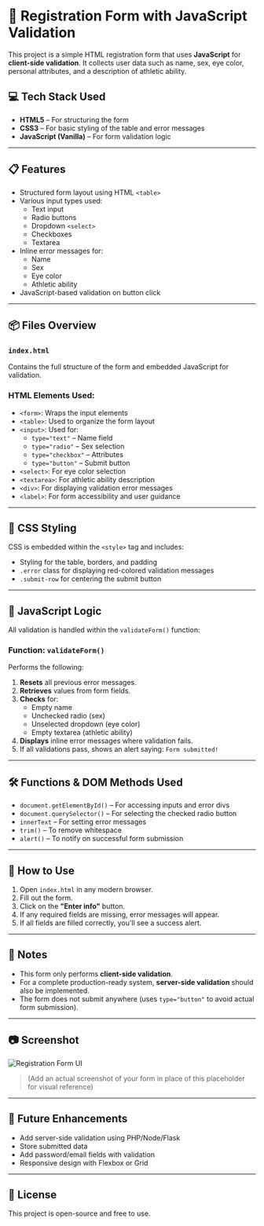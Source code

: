# 📝 Registration Form with JavaScript Validation

This project is a simple HTML registration form that uses **JavaScript** for **client-side validation**. It collects user data such as name, sex, eye color, personal attributes, and a description of athletic ability.

## 💻 Tech Stack Used

- **HTML5** – For structuring the form
- **CSS3** – For basic styling of the table and error messages
- **JavaScript (Vanilla)** – For form validation logic

---

## 📋 Features

- Structured form layout using HTML `<table>`
- Various input types used:
  - Text input
  - Radio buttons
  - Dropdown `<select>`
  - Checkboxes
  - Textarea
- Inline error messages for:
  - Name
  - Sex
  - Eye color
  - Athletic ability
- JavaScript-based validation on button click

---

## 📦 Files Overview

### `index.html`

Contains the full structure of the form and embedded JavaScript for validation.

### HTML Elements Used:

- `<form>`: Wraps the input elements
- `<table>`: Used to organize the form layout
- `<input>`: Used for:
  - `type="text"` – Name field
  - `type="radio"` – Sex selection
  - `type="checkbox"` – Attributes
  - `type="button"` – Submit button
- `<select>`: For eye color selection
- `<textarea>`: For athletic ability description
- `<div>`: For displaying validation error messages
- `<label>`: For form accessibility and user guidance

---

## 🎨 CSS Styling

CSS is embedded within the `<style>` tag and includes:

- Styling for the table, borders, and padding
- `.error` class for displaying red-colored validation messages
- `.submit-row` for centering the submit button

---

## 🧠 JavaScript Logic

All validation is handled within the `validateForm()` function:

### Function: `validateForm()`

Performs the following:

1. **Resets** all previous error messages.
2. **Retrieves** values from form fields.
3. **Checks** for:
   - Empty name
   - Unchecked radio (sex)
   - Unselected dropdown (eye color)
   - Empty textarea (athletic ability)
4. **Displays** inline error messages where validation fails.
5. If all validations pass, shows an alert saying: `Form submitted!`

---

## 🛠️ Functions & DOM Methods Used

- `document.getElementById()` – For accessing inputs and error divs
- `document.querySelector()` – For selecting the checked radio button
- `innerText` – For setting error messages
- `trim()` – To remove whitespace
- `alert()` – To notify on successful form submission

---

## 🚀 How to Use

1. Open `index.html` in any modern browser.
2. Fill out the form.
3. Click on the **"Enter info"** button.
4. If any required fields are missing, error messages will appear.
5. If all fields are filled correctly, you'll see a success alert.

---

## 📌 Notes

- This form only performs **client-side validation**.
- For a complete production-ready system, **server-side validation** should also be implemented.
- The form does not submit anywhere (uses `type="button"` to avoid actual form submission).

---

## 📷 Screenshot

![Registration Form UI](screenshot-placeholder.png)

> (Add an actual screenshot of your form in place of this placeholder for visual reference)

---

## 📂 Future Enhancements

- Add server-side validation using PHP/Node/Flask
- Store submitted data
- Add password/email fields with validation
- Responsive design with Flexbox or Grid

---

## 📃 License

This project is open-source and free to use.

